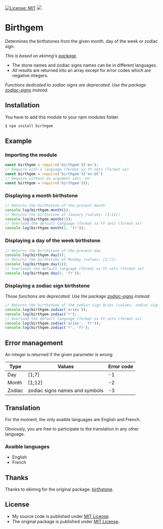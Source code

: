 [![License: MIT](https://img.shields.io/badge/License-MIT-yellow.svg)](https://opensource.org/licenses/MIT)
[![](https://img.shields.io/npm/v/birthgem.svg)](https://www.npmjs.com/package/birthgem)

# Birthgem

Determines the birthstones from the given month, day of the week or zodiac sign.

*This is based on ekimng's [package](https://github.com/ekimng/birthstone).*

- The stone names and zodiac signs names can be in different languages.
- All results are returned into an array except for error codes which are negative integers.

*Functions dedicated to zodiac signs are deprecated. Use the package [zodiac-signs](https://www.npmjs.com/package/zodiac-signs) instead.*

## Installation

You have to add this module to your npm modules folder.

```bash
$ npm install birthgem
```

## Example

### Importing the module

```js
const birthgem = require('birthgem')('en');
// Require with a language (format xx-YY sets (format xx)
const birthgem = require('birthgem')('en-US')
// Require without an argument sets 'en'
const birthgem = require('birthgem')();
```

### Displaying a month birthstone

```js
// Returns the birthstone of the present month
console.log(birthgem.month());
// Returns the birthstone of January (values: [1;12])
console.log(birthgem.month(1));
// Overload the default language (format xx-YY sets (format xx)
console.log(birthgem.month(1, 'fr'));
```

### Displaying a day of the week birthstone

```js
// Returns the birthstone of the present day
console.log(birthgem.day());
// Returns the birthstone of Monday (values: [1;7])
console.log(birthgem.day(1));
// Overloads the default language (format xx-YY sets (format xx)
console.log(birthgem.day(1, 'fr'));
```

### Displaying a zodiac sign birthstone

*Those functions are deprecated. Use the package [zodiac-signs](https://www.npmjs.com/package/zodiac-signs) instead.*

```js
// Returns the birthstone of the zodiac sign Aries (values: zodiac signs names and symbols)
console.log(birthgem.zodiac('aries'));
console.log(birthgem.zodiac('♈');
// Overload the default language (format xx-YY sets (format xx)
console.log(birthgem.zodiac('aries', 'fr'));
console.log(birthgem.zodiac('♈', 'fr');
```

## Error management

An integer is returned if the given parameter is wrong:

| Type   | Values                         | Error code |
|--------|--------------------------------|------------|
| Day    | [1;7]                          | -1         |
| Month  | [1;12]                         | -2         |
| Zodiac | zodiac signs names and symbols | -3         |

## Translation

For the moment, the only avaible languages are English and French.

Obviously, you are free to participate to the translation in any other language.

### Avaible languages

- English
- French

## Thanks

Thanks to ekimng for the original package: [birthstone](https://github.com/ekimng/birthstone).

## License

- My source code is published under [MIT License](https://github.com/Helmasaur/birthgem/blob/master/LICENSE).
- The original package is published under [MIT License](https://github.com/ekimng/birthstone/blob/master/LICENSE).